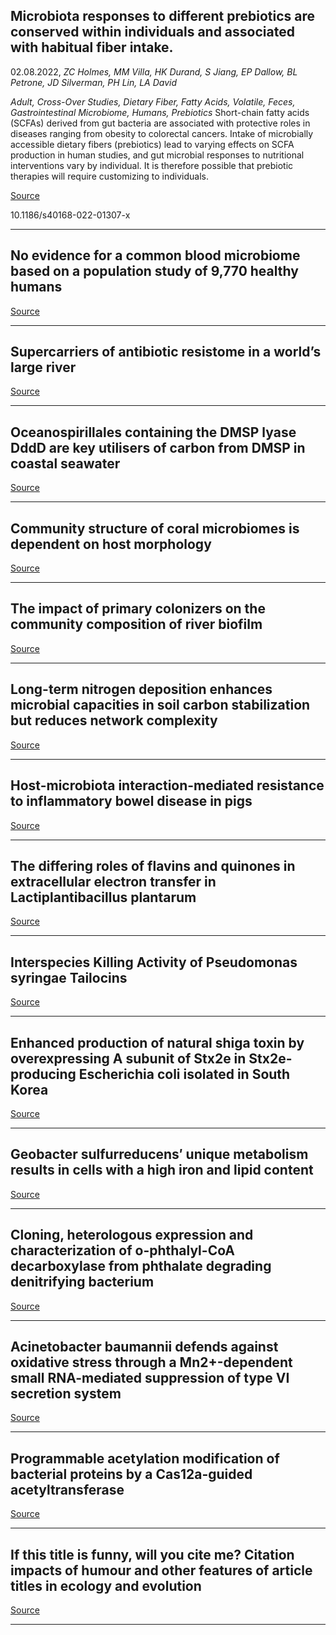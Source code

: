 ## Microbiota responses to different prebiotics are conserved within individuals and associated with habitual fiber intake.
 02.08.2022, _ZC Holmes, MM Villa, HK Durand, S Jiang, EP Dallow, BL Petrone, JD Silverman, PH Lin, LA David_


_Adult, Cross-Over Studies, Dietary Fiber, Fatty Acids, Volatile, Feces, Gastrointestinal Microbiome, Humans, Prebiotics_
Short-chain fatty acids (SCFAs) derived from gut bacteria are associated with protective roles in diseases ranging from obesity to colorectal cancers. Intake of microbially accessible dietary fibers (prebiotics) lead to varying effects on SCFA production in human studies, and gut microbial responses to nutritional interventions vary by individual. It is therefore possible that prebiotic therapies will require customizing to individuals.

[Source](https://microbiomejournal.biomedcentral.com/articles/10.1186/s40168-022-01307-x)

10.1186/s40168-022-01307-x

---

## No evidence for a common blood microbiome based on a population study of 9,770 healthy humans

[Source](https://www.biorxiv.org/content/10.1101/2022.07.29.502098v1.abstract)

---

## Supercarriers of antibiotic resistome in a world’s large river

[Source](https://microbiomejournal.biomedcentral.com/articles/10.1186/s40168-022-01294-z)

---

## Oceanospirillales containing the DMSP lyase DddD are key utilisers of carbon from DMSP in coastal seawater

[Source](https://microbiomejournal.biomedcentral.com/articles/10.1186/s40168-022-01304-0)

---

## Community structure of coral microbiomes is dependent on host morphology

[Source](https://microbiomejournal.biomedcentral.com/articles/10.1186/s40168-022-01308-w)

---

## The impact of primary colonizers on the community composition of river biofilm

[Source](https://www.biorxiv.org/content/10.1101/2022.07.29.501847v1.abstract)

---

## Long-term nitrogen deposition enhances microbial capacities in soil carbon stabilization but reduces network complexity

[Source](https://microbiomejournal.biomedcentral.com/articles/10.1186/s40168-022-01309-9)

---

## Host-microbiota interaction-mediated resistance to inflammatory bowel disease in pigs

[Source](https://microbiomejournal.biomedcentral.com/articles/10.1186/s40168-022-01303-1)

---

## The differing roles of flavins and quinones in extracellular electron transfer in Lactiplantibacillus plantarum

[Source](https://www.biorxiv.org/content/10.1101/2022.07.29.502109v1.abstract)

---

## Interspecies Killing Activity of Pseudomonas syringae Tailocins

[Source](https://www.biorxiv.org/content/10.1101/2022.07.29.502058v1.abstract)

---

## Enhanced production of natural shiga toxin by overexpressing A subunit of Stx2e in Stx2e-producing Escherichia coli isolated in South Korea

[Source](https://www.biorxiv.org/content/10.1101/2022.07.30.502126v1.abstract)

---

## Geobacter sulfurreducens′ unique metabolism results in cells with a high iron and lipid content

[Source](https://www.biorxiv.org/content/10.1101/2022.07.29.502083v1.abstract)

---

## Cloning, heterologous expression and characterization of o-phthalyl-CoA decarboxylase from phthalate degrading denitrifying bacterium

[Source](https://www.biorxiv.org/content/10.1101/2022.07.29.502009v1.abstract)

---

## Acinetobacter baumannii defends against oxidative stress through a Mn2+-dependent small RNA-mediated suppression of type VI secretion system

[Source](https://www.biorxiv.org/content/10.1101/2022.07.30.502137v1.abstract)

---

## Programmable acetylation modification of bacterial proteins by a Cas12a-guided acetyltransferase

[Source](https://www.biorxiv.org/content/10.1101/2022.07.29.502094v1.abstract)

---

## If this title is funny, will you cite me? Citation impacts of humour and other features of article titles in ecology and evolution

[Source](https://www.biorxiv.org/content/10.1101/2022.03.18.484880v2.abstract)

---

